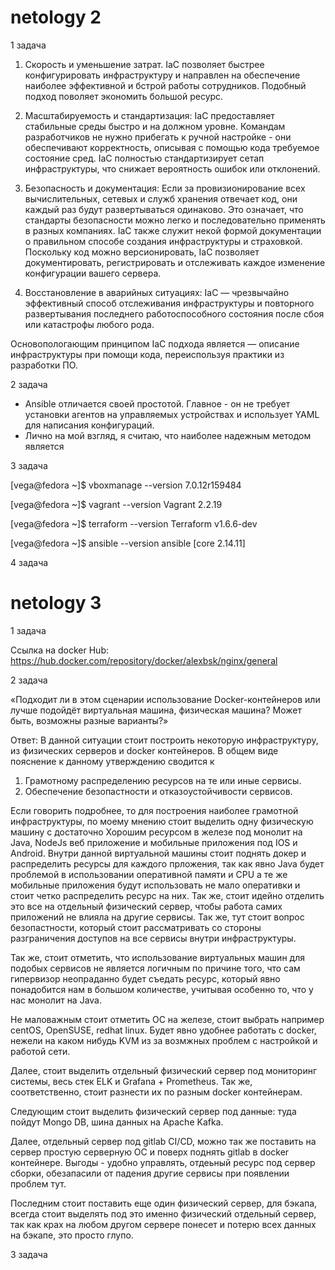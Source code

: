 # netology 2 

1 задача 

1) Скорость и уменьшение затрат. IaC позволяет быстрее конфигурировать инфраструктуру и направлен на обеспечение наиболее эффективной и бстрой работы сотрудников. Подобный подход поволяет экономить большой ресурс. 

2) Масштабируемость и стандартизация: IaC предоставляет стабильные среды быстро и на должном уровне. Командам разработчиков не нужно прибегать к ручной настройке - они обеспечивают корректность, описывая с помощью кода требуемое состояние сред. IaC полностью стандартизирует сетап инфраструктуры, что снижает вероятность ошибок или отклонений.

3) Безопасность и документация: Если за провизионирование всех вычислительных, сетевых и служб хранения отвечает код, они каждый раз будут развертываться одинаково. Это означает, что стандарты безопасности можно легко и последовательно применять в разных компаниях. IaC также служит некой формой документации о правильном способе создания инфраструктуры и страховкой. Поскольку код можно версионировать, IaC позволяет документировать, регистрировать и отслеживать каждое изменение конфигурации вашего сервера.

4) Восстановление в аварийных ситуациях: IaC — чрезвычайно эффективный способ отслеживания инфраструктуры и повторного развертывания последнего работоспособного состояния после сбоя или катастрофы любого рода.

Основопологающим принципом IaC подхода является — описание инфраструктуры при помощи кода, переиспользуя практики из разработки ПО. 

2 задача

- Ansible отличается своей простотой. Главное - он не требует установки агентов на управляемых устройствах и использует YAML для написания конфигураций.
- Лично на мой взгляд, я считаю, что наиболее надежным методом является

3 задача

[vega@fedora ~]$ vboxmanage --version
7.0.12r159484

[vega@fedora ~]$ vagrant --version
Vagrant 2.2.19

[vega@fedora ~]$ terraform --version
Terraform v1.6.6-dev

[vega@fedora ~]$ ansible --version
ansible [core 2.14.11]

4 задача



# netology 3

1 задача

Ссылка на docker Hub: https://hub.docker.com/repository/docker/alexbsk/nginx/general

2 задача

«Подходит ли в этом сценарии использование Docker-контейнеров или лучше подойдёт виртуальная машина, физическая машина? Может быть, возможны разные варианты?»

Ответ:
В данной ситуации стоит построить некоторую инфраструктуру, из физических серверов и docker контейнеров. В общем виде пояснение к данному утверждению сводится к 

1. Грамотному распределению ресурсов на те или иные сервисы.
2. Обеспечение безопастности и отказоустойчивости сервисов.

Если говорить подробнее, то для построения наиболее грамотной инфраструктуры, по моему мнению стоит выделить одну физическую машину с достаточно Хорошим ресурсом в железе под монолит на Java, NodeJs веб приложение и мобильные приложения под IOS и Android. Внутри данной виртуальной машины  стоит поднять докер и распределить ресурсы для каждого прложения, так как явно Java будет проблемой в использовании оперативной памяти и CPU а те же мобильные приложения будут использовать не мало оперативки и стоит четко распределить ресурс на них. Так же, стоит идейно отделить это все на отдельный физический сервер, чтобы работа самих приложений не влияла на другие сервисы. Так же, тут стоит вопрос безопастности, который стоит рассматривать со стороны разграничения доступов на все сервисы внутри инфраструктуры.

Так же, стоит отметить, что использование виртуальных машин для подобых сервисов не является логичным по причине того, что сам гипервизор неопраданно будет съедать ресурс, который явно понадобится нам в большом количестве, учитывая особенно то, что у нас монолит на Java.

Не маловажным стоит отметить ОС на железе, стоит выбрать например centOS, OpenSUSE, redhat linux. Будет явно удобнее работать с docker, нежели на каком нибудь KVM из за возмжных проблем с настройкой и работой сети.

Далее, стоит выделить отдельный физический сервер под мониторинг системы, весь стек ELK и Grafana + Prometheus. Так же, соответственно, стоит разнести их по разным docker контейнерам. 

Следующим стоит выделить физический сервер под данные: туда пойдут Mongo DB, шина данных на Apache Kafkа.

Далее, отдельный сервер под gitlab CI/CD, можно так же поставить на сервер простую серверную ОС и поверх поднять gitlab в docker контейнере. Выгоды - удобно управлять, отдеьный ресурс под сервер сборки, обезапасили от падения другие сервисы при появлении проблем тут.

Последним стоит поставить еще один физический сервер, для бэкапа, всегда стоит выделять под это именно физический отдельный сервер, так как крах на любом другом сервере понесет и потерю всех данных на бэкапе, это просто глупо.

3 задача
